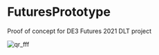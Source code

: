 # FuturesPrototype
Proof of concept for DE3 Futures 2021 DLT project

![qr_fff](https://user-images.githubusercontent.com/79009541/110525932-17df4c00-810d-11eb-8bf4-38dc1310aa8e.png)

